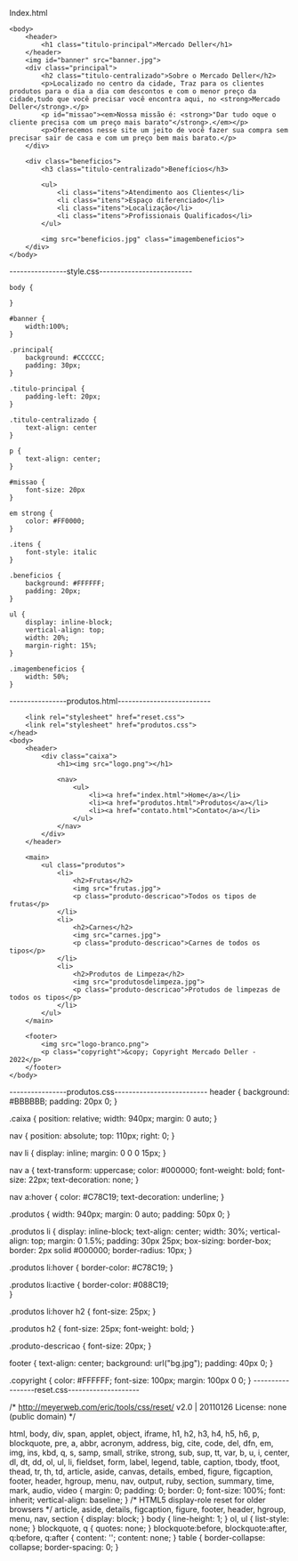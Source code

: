 Index.html

<!DOCTYPE html>
<html lang="pt-br">
	<head>
		<meta charset="UTF-8">
		<title>Mercado Deller</title>
		<link rel="stylesheet" href="style.css">
	</head>

	<body>
		<header>
			<h1 class="titulo-principal">Mercado Deller</h1>
		</header>
		<img id="banner" src="banner.jpg">
		<div class="principal">
			<h2 class="titulo-centralizado">Sobre o Mercado Deller</h2>
            <p>Localizado no centro da cidade, Traz para os clientes produtos para o dia a dia com descontos e com o menor preço da cidade,tudo que você precisar você encontra aqui, no <strong>Mercado Deller</strong>.</p>
            <p id="missao"><em>Nossa missão é: <strong>"Dar tudo oque o cliente precisa com um preço mais barato"</strong>.</em></p>
            <p>Oferecemos nesse site um jeito de você fazer sua compra sem precisar sair de casa e com um preço bem mais barato.</p>
		</div>

		<div class="beneficios">
			<h3 class="titulo-centralizado">Benefícios</h3>

			<ul>
				<li class="itens">Atendimento aos Clientes</li>
				<li class="itens">Espaço diferenciado</li>
				<li class="itens">Localização</li>
				<li class="itens">Profissionais Qualificados</li>
			</ul>

			<img src="beneficios.jpg" class="imagembeneficios">
		</div>
	</body>
</html>

----------------style.css--------------------------


    body {
	
    }
    
    #banner {
        width:100%;
    }
    
    .principal{
        background: #CCCCCC;
        padding: 30px;
    }
    
    .titulo-principal {
        padding-left: 20px;
    }
    
    .titulo-centralizado {
        text-align: center
    }
    
    p {
        text-align: center;
    }
    
    #missao {
        font-size: 20px
    }
    
    em strong {
        color: #FF0000;
    }
    
    .itens {
        font-style: italic
    }
    
    .beneficios {
        background: #FFFFFF;
        padding: 20px;
    }
    
    ul {
        display: inline-block;
        vertical-align: top;
        width: 20%;
        margin-right: 15%;
    }
    
    .imagembeneficios {
        width: 50%;
    }

----------------produtos.html--------------------------
<!DOCTYPE html>
<html>
	<head>
		<meta charset="UTF-8">
		<title>Produtos - Mercado Deller</title>

		<link rel="stylesheet" href="reset.css">
		<link rel="stylesheet" href="produtos.css">
	</head>
	<body>
		<header>
			<div class="caixa">
				<h1><img src="logo.png"></h1>

				<nav>
					<ul>
						<li><a href="index.html">Home</a></li>
						<li><a href="produtos.html">Produtos</a></li>
						<li><a href="contato.html">Contato</a></li>
					</ul>
				</nav>
			</div>
		</header>

		<main>
			<ul class="produtos">
				<li>
					<h2>Frutas</h2>
					<img src="frutas.jpg">
					<p class="produto-descricao">Todos os tipos de frutas</p>
				</li>
				<li>
					<h2>Carnes</h2>
					<img src="carnes.jpg">
					<p class="produto-descricao">Carnes de todos os tipos</p>
				</li>
				<li>
					<h2>Produtos de Limpeza</h2>
					<img src="produtosdelimpeza.jpg">
					<p class="produto-descricao">Protudos de limpezas de todos os tipos</p>
				</li>
			</ul>
		</main>

		<footer>
			<img src="logo-branco.png">
			<p class="copyright">&copy; Copyright Mercado Deller - 2022</p>
		</footer>
	</body>
</html>
----------------produtos.css--------------------------
header {
	background: #BBBBBB;
	padding: 20px 0;
}

.caixa {
	position: relative;
	width: 940px;
	margin: 0 auto;
}

nav {
	position: absolute;
	top: 110px;
	right: 0;
}

nav li {
	display: inline;
	margin: 0 0 0 15px;
}

nav a {
	text-transform: uppercase;
	color: #000000;
	font-weight: bold;
	font-size: 22px;
	text-decoration: none;
}

nav a:hover {
	color: #C78C19;
	text-decoration: underline;
}

.produtos {
	width: 940px;
	margin: 0 auto;
	padding: 50px 0;
}

.produtos li {
	display: inline-block;
	text-align: center;
	width: 30%;
	vertical-align: top;
	margin: 0 1.5%;
	padding: 30px 25px;
	box-sizing: border-box;
	border: 2px solid #000000;
	border-radius: 10px;
}

.produtos li:hover {
	border-color: #C78C19;
}

.produtos li:active {
	border-color: #088C19;	
}

.produtos li:hover h2 {
	font-size: 25px;
}

.produtos h2 {
	font-size: 25px;
	font-weight: bold;
}

.produto-descricao {
	font-size: 20px;
}

footer {
	text-align: center;
	background: url("bg.jpg");
	padding: 40px 0;
}

.copyright {
	color: #FFFFFF;
	font-size: 100px;
	margin: 100px 0 0;
}
-----------------reset.css--------------------

/* http://meyerweb.com/eric/tools/css/reset/ 
   v2.0 | 20110126
   License: none (public domain)
*/

html, body, div, span, applet, object, iframe,
h1, h2, h3, h4, h5, h6, p, blockquote, pre,
a, abbr, acronym, address, big, cite, code,
del, dfn, em, img, ins, kbd, q, s, samp,
small, strike, strong, sub, sup, tt, var,
b, u, i, center,
dl, dt, dd, ol, ul, li,
fieldset, form, label, legend,
table, caption, tbody, tfoot, thead, tr, th, td,
article, aside, canvas, details, embed, 
figure, figcaption, footer, header, hgroup, 
menu, nav, output, ruby, section, summary,
time, mark, audio, video {
	margin: 0;
	padding: 0;
	border: 0;
	font-size: 100%;
	font: inherit;
	vertical-align: baseline;
}
/* HTML5 display-role reset for older browsers */
article, aside, details, figcaption, figure, 
footer, header, hgroup, menu, nav, section {
	display: block;
}
body {
	line-height: 1;
}
ol, ul {
	list-style: none;
}
blockquote, q {
	quotes: none;
}
blockquote:before, blockquote:after,
q:before, q:after {
	content: '';
	content: none;
}
table {
	border-collapse: collapse;
	border-spacing: 0;
}
